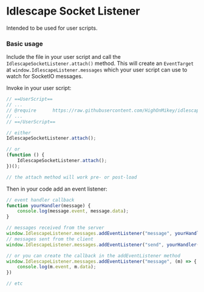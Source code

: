 # Idlescape Socket Listener

Intended to be used for user scripts.

### Basic usage

Include the file in your user script and call the `IdlescapeSocketListener.attach()` method. This will create an `EventTarget`
at `window.IdlescapeListener.messages` which your user script can use to watch for SocketIO messages.

Invoke in your user script:

```javascript
// ==UserScript==
// ...
// @require      https://raw.githubusercontent.com/HighOnMikey/idlescape-socketio-listener/main/src/idlescape-listener.js
// ...
// ==/UserScript==

// either
IdlescapeSocketListener.attach();

// or
(function () {
    IdlescapeSocketListener.attach();
})();

// the attach method will work pre- or post-load
```

Then in your code add an event listener:

```javascript
// event handler callback
function yourHandler(message) {
    console.log(message.event, message.data);
}

// messages received from the server
window.IdlescapeListener.messages.addEventListener("message", yourHandler(message));
// messages sent from the client
window.IdlescapeListener.messages.addEventListener("send", yourHandler(message));

// or you can create the callback in the addEventListener method
window.IdlescapeListener.messages.addEventListener("message", (m) => {
    console.log(m.event, m.data);
})

// etc
```